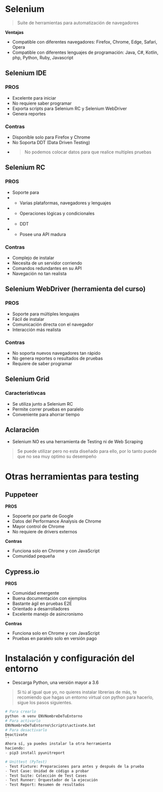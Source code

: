 # Selenium

> Suite de herramientas para automatización de navegadores 

**Ventajas**
- Compatible con diferentes navegadores: Firefox, Chrome, Edge, Safari, Opera
- Compatible con diferentes lenguajes de programación: Java, C#, Kotlin, php, Python, Ruby, Javascript

## Selenium IDE 

### PROS
- Excelente para iniciar
- No requiere saber programar
- Exporta scripts para Selenium RC y Selenium WebDriver
- Genera reportes

### Contras
- Disponible solo para Firefox y Chrome
- No Soporta DDT (Data Driven Testing)
- > No podemos colocar datos para que realice multiples pruebas

## Selenium RC

### PROS
- Soporte para
- - Varias plataformas, navegadores y lenguajes
- - Operaciones lógicas y condicionales
- - DDT
- - Posee una API madura

### Contras
- Complejo de instalar
- Necesita de un servidor corriendo 
- Comandos redundantes en su API
- Navegación no tan realista

## Selenium WebDriver (herramienta del curso) 

### PROS
- Soporte para múltiples lenguajes
- Fácil de instalar
- Comunicación directa con el navegador
- Interacción más realista 

### Contras
- No soporta nuevos navegadores tan rápido 
- No genera reportes o resultados de pruebas
- Requiere de saber programar

## Selenium Grid

### Característivcas
- Se utiliza junto a Selenium RC
- Permite correr pruebas en paralelo 
- Conveniente para ahorrar tiempo 


## Aclaración
- Selenium NO es una herramienta de Testing ni de Web Scraping 
> Se puede utilizar pero no esta diseñado para ello, por lo tanto puede que no
> sea muy optimo su desempeño


# Otras herramientas para testing
## Puppeteer
**PROS**
- Sopoerte por parte de Google
- Datos del Performance Analysis de Chrome
- Mayor control de Chrome
- No requiere de drivers externos

**Contras**
- Funciona solo en Chrome y con JavaScript
- Comunidad pequeña 

## Cypress.io
**PROS**
- Comunidad emergente
- Buena documentación con ejemplos
- Bastante ágil en pruebas E2E
- Orientado a desarrolladores
- Excelente manejo de asincronismo 

**Contras**
- Funciona solo en Chrome y con JavaScript
- Pruebas en paralelo solo en versión pago


# Instalación y configuración del entorno
- Descarga Python, una versión mayor a 3.6
> Si tú al igual que yo, no quieres instalar librerias de más, te recomiendo que hagas un entorno virtual con python 
> para hacerlo, sigue los pasos siguientes.

```python
# Para crearlo
python -m venv ENVNombreDeTuEntorno
# Para activarlo
ENVNombreDeTuEntorno\Scripts\activate.bat
# Para desactivarlo 
Deactivate
``
Ahora sí, ya puedes instalar la otra herramienta
haciendo: 
- pip3 install pyunitreport

# Unittest (PyTest)
- Test Fixture: Preparaciones para antes y después de la prueba
- Test Case: Unidad de código a probar
- Test Suite: Colección de Test Cases
- Test Runner: Orquestador de la ejecución 
- Test Report: Resumen de resultados

